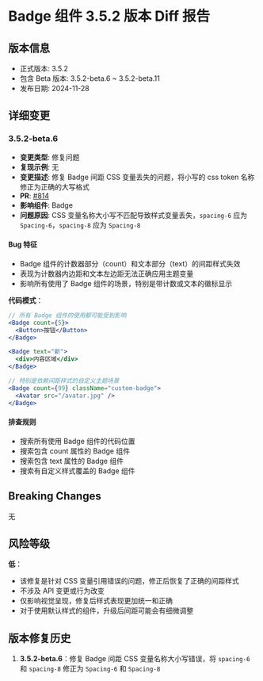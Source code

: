 # Badge 组件 3.5.2 版本 Diff 报告

## 版本信息
- 正式版本: 3.5.2
- 包含 Beta 版本: 3.5.2-beta.6 ~ 3.5.2-beta.11
- 发布日期: 2024-11-28

## 详细变更

### 3.5.2-beta.6
- **变更类型**: 修复问题
- **复现示例**: 无
- **变更描述**: 修复 Badge 间距 CSS 变量丢失的问题，将小写的 css token 名称修正为正确的大写格式
- **PR**: [#814](https://github.com/sheinsight/shineout-next/pull/814)
- **影响组件**: Badge
- **问题原因**: CSS 变量名称大小写不匹配导致样式变量丢失，`spacing-6` 应为 `Spacing-6`，`spacing-8` 应为 `Spacing-8`

#### Bug 特征
- Badge 组件的计数器部分（count）和文本部分（text）的间距样式失效
- 表现为计数器内边距和文本左边距无法正确应用主题变量
- 影响所有使用了 Badge 组件的场景，特别是带计数或文本的徽标显示

**代码模式**：
```jsx
// 所有 Badge 组件的使用都可能受到影响
<Badge count={5}>
  <Button>按钮</Button>
</Badge>

<Badge text="新">
  <div>内容区域</div>
</Badge>

// 特别是依赖间距样式的自定义主题场景
<Badge count={99} className="custom-badge">
  <Avatar src="/avatar.jpg" />
</Badge>
```

#### 排查规则
- 搜索所有使用 Badge 组件的代码位置
- 搜索包含 count 属性的 Badge 组件
- 搜索包含 text 属性的 Badge 组件
- 搜索有自定义样式覆盖的 Badge 组件

## Breaking Changes

无

## 风险等级

**低**：
- 该修复是针对 CSS 变量引用错误的问题，修正后恢复了正确的间距样式
- 不涉及 API 变更或行为改变
- 仅影响视觉呈现，修复后样式表现更加统一和正确
- 对于使用默认样式的组件，升级后间距可能会有细微调整

## 版本修复历史

1. **3.5.2-beta.6**：修复 Badge 间距 CSS 变量名称大小写错误，将 `spacing-6` 和 `spacing-8` 修正为 `Spacing-6` 和 `Spacing-8`